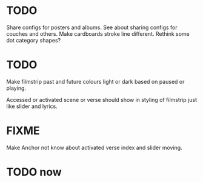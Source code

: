 # TODO
Share configs for posters and albums.
See about sharing configs for couches and others.
Make cardboards stroke line different.
Rethink some dot category shapes?

# TODO
Make filmstrip past and future colours light or dark based on paused or playing.

Accessed or activated scene or verse should show in styling of filmstrip just like slider and lyrics.

# FIXME
Make Anchor not know about activated verse index and slider moving.

# TODO now
